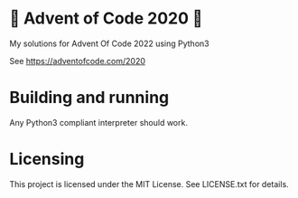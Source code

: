 # 🎄 Advent of Code 2020 🎄

My solutions for Advent Of Code 2022 using Python3

See https://adventofcode.com/2020

# Building and running

Any Python3 compliant interpreter should work.

# Licensing

This project is licensed under the MIT License. See LICENSE.txt for details.